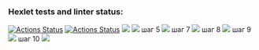 ### Hexlet tests and linter status:
[![Actions Status](https://github.com/Belkula/java-project-71/actions/workflows/hexlet-check.yml/badge.svg)](https://github.com/Belkula/java-project-71/actions)
[![Actions Status](https://github.com/Belkula/java-project-71/actions/workflows/main.yml/badge.svg)](https://github.com/Belkula/java-project-71/actions)
<a href="https://codeclimate.com/github/Belkula/java-project-71/maintainability"><img src="https://api.codeclimate.com/v1/badges/6470e15acf5a33e64bd3/maintainability" /></a>
<a href="https://codeclimate.com/github/Belkula/java-project-71/test_coverage"><img src="https://api.codeclimate.com/v1/badges/6470e15acf5a33e64bd3/test_coverage" /></a>
<a>шаг 5</a>
<a href="https://asciinema.org/a/5BTG7PysBrmxHEz4QmbSF9NAd" target="_blank"><img src="https://asciinema.org/a/5BTG7PysBrmxHEz4QmbSF9NAd.svg" /></a>
<a>шаг 7</a>
<a href="https://asciinema.org/a/fZSi0RpDiQqfRKXt8UWwHMs8I" target="_blank"><img src="https://asciinema.org/a/fZSi0RpDiQqfRKXt8UWwHMs8I.svg" /></a>
<a>шаг 8</a>
<a href="https://asciinema.org/a/2dFybKOhYaQKZR9rl51q148Dq" target="_blank"><img src="https://asciinema.org/a/2dFybKOhYaQKZR9rl51q148Dq.svg" /></a>
<a>шаг 9</a>
<a href="https://asciinema.org/a/4nIBWTl1Pz8zGilXTvGLj9GXM" target="_blank"><img src="https://asciinema.org/a/4nIBWTl1Pz8zGilXTvGLj9GXM.svg" /></a>
<a>шаг 10</a>
<a href="https://asciinema.org/a/dXTDiff414tGB4pFfVxRsmRp9" target="_blank"><img src="https://asciinema.org/a/dXTDiff414tGB4pFfVxRsmRp9.svg" /></a>